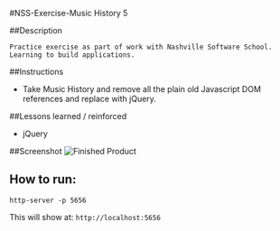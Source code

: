 #NSS-Exercise-Music History 5

##Description
```
Practice exercise as part of work with Nashville Software School. Learning to build applications.
```

##Instructions

- Take Music History and remove all the plain old Javascript DOM references and replace with jQuery. 

##Lessons learned / reinforced

- jQuery

##Screenshot
![Finished Product](https://raw.githubusercontent.com/madduxTim/musichistory-boilerplate/version-5/screenshot/Screen%20Shot%202016-04-12%20at%2010.20.06%20AM.png)

## How to run: 
```
http-server -p 5656
```
This will show at: 
`http://localhost:5656
`
